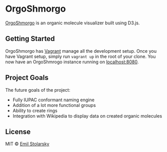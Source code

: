 OrgoShmorgo
=====================
[OrgoShmorgo](http://emils.github.io/orgoShmorgo/) is an organic molecule visualizer built using D3.js. 

Getting Started
---------
OrgoShmorgo has [Vagrant](http://www.vagrantup.com/) manage all the development setup. Once you have Vagrant setup, simply run `vagrant up` in the root of your clone. You now have an OrgoShmrogo instance running on [localhost:8080](localhost:8080).


Project Goals
---------
The future goals of the project:

 - Fully IUPAC conformant naming engine
 - Addition of a lot more functional groups
 - Ability to create rings
 - Integration with Wikipedia to display data on created organic molecules 


License
---------

MIT © [Emil Stolarsky](http://stolarsky.com/)